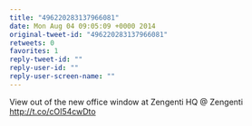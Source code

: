 ```yaml
---
title: "496220283137966081"
date: Mon Aug 04 09:05:09 +0000 2014
original-tweet-id: "496220283137966081"
retweets: 0
favorites: 1
reply-tweet-id: ""
reply-user-id: ""
reply-user-screen-name: ""
---
```

View out of the new office window at Zengenti HQ @ Zengenti http://t.co/cOI54cwDto
